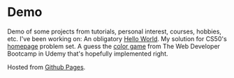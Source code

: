 # Demo
Demo of some projects from tutorials, personal interest, courses, hobbies, etc. I've been working on:
An obligatory [Hello World](https://romadvincula.github.io/demo/hello/).
My solution for CS50's [homepage](https://romadvincula.github.io/demo/cs50/homepage/) problem set.
A guess the [color game](https://www.udemy.com/course/the-web-developer-bootcamp/) from The Web Developer Bootcamp in Udemy that's hopefully implemented right. 


Hosted from [Github Pages](https://pages.github.com/).
